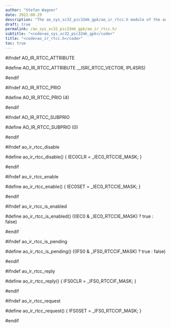 ```yaml
---
author: "Stefan Wagner"
date: 2022-08-29
description: "The ao_sys_xc32_pic32mk_gpk/ao_ir_rtcc.h module of the ao real-time operating system."
draft: true
permalink: /ao_sys_xc32_pic32mk_gpk/ao_ir_rtcc.h/ 
subtitle: "<code>ao_sys_xc32_pic32mk_gpk</code>"
title: "<code>ao_ir_rtcc.h</code>"
toc: true
---
```


#ifndef AO_IR_RTCC_ATTRIBUTE

#define AO_IR_RTCC_ATTRIBUTE        __ISR(_RTCC_VECTOR, IPL4SRS)

#endif

#ifndef AO_IR_RTCC_PRIO

#define AO_IR_RTCC_PRIO             (4)

#endif

#ifndef AO_IR_RTCC_SUBPRIO

#define AO_IR_RTCC_SUBPRIO          (0)

#endif

#ifndef ao_ir_rtcc_disable

#define ao_ir_rtcc_disable()        { IEC0CLR = _IEC0_RTCCIE_MASK; }

#endif

#ifndef ao_ir_rtcc_enable

#define ao_ir_rtcc_enable()         { IEC0SET = _IEC0_RTCCIE_MASK; }

#endif

#ifndef ao_ir_rtcc_is_enabled

#define ao_ir_rtcc_is_enabled()     ((IEC0 & _IEC0_RTCCIE_MASK) ? true : false)

#endif

#ifndef ao_ir_rtcc_is_pending

#define ao_ir_rtcc_is_pending()     ((IFS0 & _IFS0_RTCCIF_MASK) ? true : false)

#endif

#ifndef ao_ir_rtcc_reply

#define ao_ir_rtcc_reply()          { IFS0CLR = _IFS0_RTCCIF_MASK; }

#endif

#ifndef ao_ir_rtcc_request

#define ao_ir_rtcc_request()        { IFS0SET = _IFS0_RTCCIF_MASK; }

#endif

